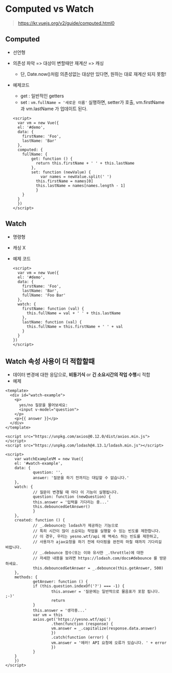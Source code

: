 # Computed vs Watch

>https://kr.vuejs.org/v2/guide/computed.html0

## Computed

- 선언형

- 의존성 파악 => 대상이 변할때만 재계산 => 캐싱

  - 단, Date.now()처럼 의존성없는 대상만 있다면, 원하는 대로 재계산 되지 못함!

- 예제코드

  - get : 일반적인 getters
  - set : `vm.fullName = '새로운 이름'` 실행하면, setter가 호출, vm.firstName과 vm.lastName 가 업데이트 된다.

  ```vue
  <script>
    var vm = new Vue({
    el: '#demo',
    data: {
      firstName: 'Foo',
      lastName: 'Bar'
    },
    computed: {
      fullName: {
          get: function () {
            return this.firstName + ' ' + this.lastName
          },
          set: function (newValue) {
        	  var names = newValue.split(' ')
            this.firstName = names[0]
            this.lastName = names[names.length - 1]
    		}
      }
    }
    })
  </script>
  ```

  

## Watch

- 명령형

- 캐싱 X

- 예제 코드

  ```vue
  <script>
    var vm = new Vue({
    el: '#demo',
    data: {
      firstName: 'Foo',
      lastName: 'Bar',
      fullName: 'Foo Bar'
    },
    watch: {
      firstName: function (val) {
        this.fullName = val + ' ' + this.lastName
      },
      lastName: function (val) {
        this.fullName = this.firstName + ' ' + val
      }
    }
  })
  </script>
  ```

  

## Watch 속성 사용이 더 적합할때

- 데이터 변경에 대한 응답으로, **비동기식** or **긴 소요시간의 작업 수행**시 적합
- 예제

```vue
<template>
  <div id="watch-example">
    <p>
      yes/no 질문을 물어보세요:
      <input v-model="question">
    </p>
    <p>{{ answer }}</p>
  </div>
</template>

<script src="https://unpkg.com/axios@0.12.0/dist/axios.min.js"></script>
<script src="https://unpkg.com/lodash@4.13.1/lodash.min.js"></script>

<script>
	var watchExampleVM = new Vue({
	el: '#watch-example',
	data: {
			question: '',
			answer: '질문을 하기 전까지는 대답할 수 없습니다.'
	},
	watch: {
			// 질문이 변경될 때 마다 이 기능이 실행됩니다.
			question: function (newQuestion) {
			this.answer = '입력을 기다리는 중...'
			this.debouncedGetAnswer()
			}
	},
	created: function () {
			// _.debounce는 lodash가 제공하는 기능으로
			// 특히 시간이 많이 소요되는 작업을 실행할 수 있는 빈도를 제한합니다.
			// 이 경우, 우리는 yesno.wtf/api 에 액세스 하는 빈도를 제한하고,
			// 사용자가 ajax요청을 하기 전에 타이핑을 완전히 마칠 때까지 기다리길 바랍니다.
			// _.debounce 함수(또는 이와 유사한 _.throttle)에 대한
			// 자세한 내용을 보려면 https://lodash.com/docs#debounce 를 방문하세요.
			this.debouncedGetAnswer = _.debounce(this.getAnswer, 500)
	},
	methods: {
			getAnswer: function () {
			if (this.question.indexOf('?') === -1) {
					this.answer = '질문에는 일반적으로 물음표가 포함 됩니다. ;-)'
					return
			}
			this.answer = '생각중...'
			var vm = this
			axios.get('https://yesno.wtf/api')
					.then(function (response) {
					vm.answer = _.capitalize(response.data.answer)
					})
					.catch(function (error) {
					vm.answer = '에러! API 요청에 오류가 있습니다. ' + error
					})
			}
	}
	})
</script>
```

